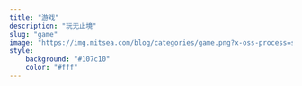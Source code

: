 ```yaml
---
title: "游戏"
description: "玩无止境"
slug: "game"
image: "https://img.mitsea.com/blog/categories/game.png?x-oss-process=style/ImageCompress"
style:
    background: "#107c10"
    color: "#fff"
---
```

